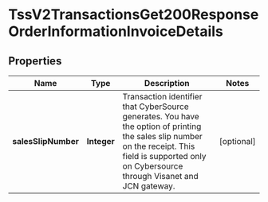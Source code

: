 
# TssV2TransactionsGet200ResponseOrderInformationInvoiceDetails

## Properties
Name | Type | Description | Notes
------------ | ------------- | ------------- | -------------
**salesSlipNumber** | **Integer** | Transaction identifier that CyberSource generates. You have the option of printing the sales slip number on the receipt. This field is supported only on Cybersource through Visanet and JCN gateway.  |  [optional]



